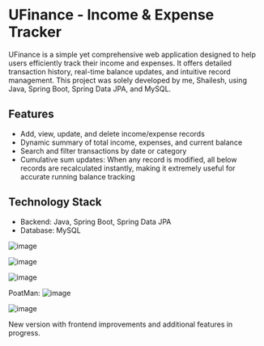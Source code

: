 # UFinance - Income & Expense Tracker

UFinance is a simple yet comprehensive web application designed to help users efficiently track their income and expenses. It offers detailed transaction history, real-time balance updates, and intuitive record management. This project was solely developed by me, Shailesh, using Java, Spring Boot, Spring Data JPA, and MySQL.




## Features
- Add, view, update, and delete income/expense records
- Dynamic summary of total income, expenses, and current balance
- Search and filter transactions by date or category
- Cumulative sum updates:
    When any record is modified, all below records are recalculated instantly, making it extremely useful for accurate running balance tracking

## Technology Stack
- Backend: Java, Spring Boot, Spring Data JPA
- Database: MySQL


![image](https://github.com/user-attachments/assets/d3c520f5-0d78-4333-8273-27cc5afbfadd)

![image](https://github.com/user-attachments/assets/31bc2e2a-d82c-49a7-ba4d-a826c46b2082)

![image](https://github.com/user-attachments/assets/77543dbb-2e7a-46b0-9a51-f7704312ede8)

PoatMan:
![image](https://github.com/user-attachments/assets/29c38d18-0b3d-49fa-b10f-cb89a0ec9301)

![image](https://github.com/user-attachments/assets/5f4db8d8-ec4e-42e3-a614-1bdf36bbd39a)

New version with frontend improvements and additional features in progress.
